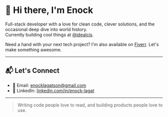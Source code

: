 # 👋 Hi there, I'm Enock

Full-stack developer with a love for clean code, clever solutions, and the occasional deep dive into world history.  
Currently building cool things at [@idealcis](https://idealcis.com).

Need a hand with your next tech project? I'm also available on [Fiverr](https://www.fiverr.com/e_nklagat). Let's make something awesome.

---

## 📬 Let's Connect

- 📧 Email: [enocklagatson@gmail.com](mailto:enocklagatson@gmail.com)  
- 💼 LinkedIn: [linkedin.com/in/enock-lagat](https://www.linkedin.com/in/enock-lagat/)  

---

> Writing code people love to read, and building products people love to use.
